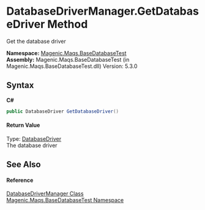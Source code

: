 # DatabaseDriverManager.GetDatabaseDriver Method 
 

Get the database driver

**Namespace:**&nbsp;<a href="MAQS_5/DataBase_AUTOGENERATED/Magenic-Maqs-BaseDatabaseTest_Namespace">Magenic.Maqs.BaseDatabaseTest</a><br />**Assembly:**&nbsp;Magenic.Maqs.BaseDatabaseTest (in Magenic.Maqs.BaseDatabaseTest.dll) Version: 5.3.0

## Syntax

**C#**<br />
``` C#
public DatabaseDriver GetDatabaseDriver()
```


#### Return Value
Type: <a href="MAQS_5/DataBase_AUTOGENERATED/DatabaseDriver_Class">DatabaseDriver</a><br />The database driver

## See Also


#### Reference
<a href="MAQS_5/DataBase_AUTOGENERATED/DatabaseDriverManager_Class">DatabaseDriverManager Class</a><br /><a href="MAQS_5/DataBase_AUTOGENERATED/Magenic-Maqs-BaseDatabaseTest_Namespace">Magenic.Maqs.BaseDatabaseTest Namespace</a><br />
